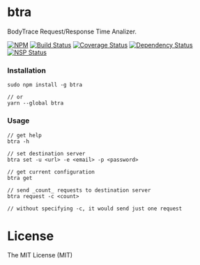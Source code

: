 # btra
BodyTrace Request/Response Time Analizer.

[![NPM](https://badge.fury.io/js/btra.svg)](https://badge.fury.io/js/article-parser)
[![Build Status](https://travis-ci.org/ndaidong/btra.svg?branch=master)](https://travis-ci.org/ndaidong/btra)
[![Coverage Status](https://coveralls.io/repos/github/ndaidong/btra/badge.svg?branch=master)](https://coveralls.io/github/ndaidong/btra?branch=master)
[![Dependency Status](https://gemnasium.com/badges/github.com/ndaidong/btra.svg)](https://gemnasium.com/github.com/ndaidong/btra)
[![NSP Status](https://nodesecurity.io/orgs/techpush/projects/af77cc48-ab44-46d4-88d6-46b9ffc42ae9/badge)](https://nodesecurity.io/orgs/techpush/projects/af77cc48-ab44-46d4-88d6-46b9ffc42ae9)

### Installation

```
sudo npm install -g btra

// or
yarn --global btra
```

### Usage


```
// get help
btra -h

// set destination server
btra set -u <url> -e <email> -p <password>

// get current configuration
btra get

// send _count_ requests to destination server
btra request -c <count>

// without specifying -c, it would send just one request
```

# License

The MIT License (MIT)
